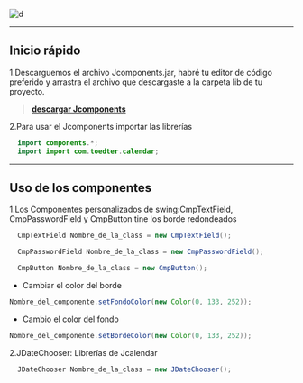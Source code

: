 ![d](https://upload.wikimedia.org/wikipedia/commons/c/c9/Naruto_logo.svg)

---

## **Inicio rápido**

1.Descarguemos el archivo Jcomponents.jar,  habré tu editor de código preferido y arrastra el archivo que descargaste a la carpeta lib de tu proyecto.
> **[ descargar Jcomponents](https://github.com/Mr-robot73/Jcomponents/raw/main/Jcomponents.jar "descargar el Jcomponents")**

2.Para usar el Jcomponents importar las librerías

```java
  import components.*;
  import import com.toedter.calendar;
```

---

## **Uso de los componentes**

1.Los Componentes personalizados de swing:CmpTextField, CmpPasswordField y CmpButton tine los borde redondeados

```java
  CmpTextField Nombre_de_la_class = new CmpTextField();

  CmpPasswordField Nombre_de_la_class = new CmpPasswordField();

  CmpButton Nombre_de_la_class = new CmpButton();
```

  - Cambiar el color del borde

```java
Nombre_del_componente.setFondoColor(new Color(0, 133, 252));
```

  - Cambio el color del fondo

```java
Nombre_del_componente.setBordeColor(new Color(0, 133, 252));
```

2.JDateChooser: Librerías de Jcalendar

```java
  JDateChooser Nombre_de_la_class = new JDateChooser();
```
